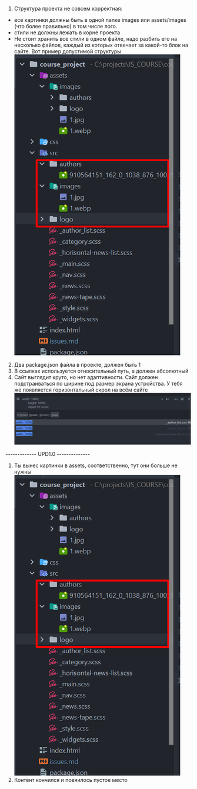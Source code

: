 1. Структура проекта не совсем корректная:

* все картинки должны быть в одной папке images или assets/images (что более правильно) в том числе лого.
* стили не должны лежать в корне проекта
* Не стоит хранить все стили в одном файле, надо разбить его на несколько файлов, каждый из которых отвечает за какой-то
  блок на сайте.
  Вот пример допустимой структуры
  ![img.png](img.png)

2. Два package.json файла в проекте, должен быть 1
3. В ссылках используется относительный путь, а должен абсолютный
4. Сайт выглядит круто, но нет адаптивности. Сайт должен подстраиваться по ширине под размер экрана устройства. У тебя
   же появляется горизонтальный скрол на всём сайте
   ![img_1.png](img_1.png)

------------- UPD1.0 --------------
1. Ты вынес картинки в assets, соответственно, тут они больше не нужны![img.png](img.png)
2. Контент кончился и повяилось пустое место 
